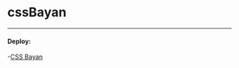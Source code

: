 # cssBayan

---

#### Deploy:
  -[CSS Bayan](https://intaiso.github.io/cssBayan/cssBayan/index.html)